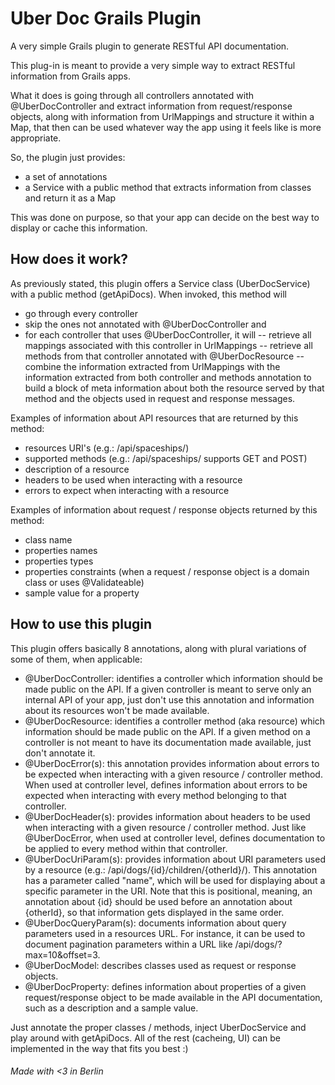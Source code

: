 # Uber Doc Grails Plugin

A very simple Grails plugin to generate RESTful API documentation.

This plug-in is meant to provide a very simple way to extract RESTful information from Grails apps.

What it does is going through all controllers annotated with @UberDocController and extract information from request/response objects, along with information from UrlMappings
and structure it within a Map, that then can be used whatever way the app using it feels like is more appropriate.

So, the plugin just provides:
- a set of annotations
- a Service with a public method that extracts information from classes and return it as a Map

This was done on purpose, so that your app can decide on the best way to display or cache this information.

## How does it work?

As previously stated, this plugin offers a Service class (UberDocService) with a public method (getApiDocs). When invoked, this method will

- go through every controller
- skip the ones not annotated with @UberDocController and
- for each controller that uses @UberDocController, it will
-- retrieve all mappings associated with this controller in UrlMappings
-- retrieve all methods from that controller annotated with @UberDocResource
-- combine the information extracted from UrlMappings with the information extracted from both controller and methods annotation to build a block of meta information about both the resource served by that method and the objects used in request and response messages.

Examples of information about API resources that are returned by this method:

- resources URI's (e.g.: /api/spaceships/)
- supported methods (e.g.: /api/spaceships/ supports GET and POST)
- description of a resource
- headers to be used when interacting with a resource
- errors to expect when interacting with a resource

Examples of information about request / response objects returned by this method:
- class name
- properties names
- properties types
- properties constraints (when a request / response object is a domain class or uses @Validateable)
- sample value for a property


## How to use this plugin

This plugin offers basically 8 annotations, along with plural variations of some of them, when applicable:

- @UberDocController: identifies a controller which information should be made public on the API. If a given controller is meant to serve only an internal API of your app, just don't use this annotation and information about its resources won't be made available.
- @UberDocResource: identifies a controller method (aka resource) which information should be made public on the API. If a given method on a controller is not meant to have its documentation made available, just don't annotate it.
- @UberDocError(s): this annotation provides information about errors to be expected when interacting with a given resource / controller method. When used at controller level, defines information about errors to be expected when interacting with every method belonging to that controller.
- @UberDocHeader(s): provides information about headers to be used when interacting with a given resource / controller method. Just like @UberDocError, when used at controller level, defines documentation to be applied to every method within that controller.
- @UberDocUriParam(s): provides information about URI parameters used by a resource (e.g.: /api/dogs/{id}/children/{otherId}/). This annotation has a parameter called "name", which will be used for displaying about a specific parameter in the URI. Note that this is positional, meaning, an annotation about {id} should be used before an annotation about {otherId}, so that information gets displayed in the same order.
- @UberDocQueryParam(s): documents information about query parameters used in a resources URL. For instance, it can be used to document pagination parameters within a URL like /api/dogs/?max=10&offset=3.
- @UberDocModel: describes classes used as request or response objects.
- @UberDocProperty: defines information about properties of a given request/response object to be made available in the API documentation, such as a description and a sample value.

Just annotate the proper classes / methods, inject UberDocService and play around with getApiDocs. All of the rest (cacheing, UI) can be implemented in the way that fits you best :)




###### Made with <3 in Berlin